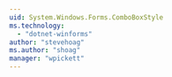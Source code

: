 ```yaml
---
uid: System.Windows.Forms.ComboBoxStyle
ms.technology: 
  - "dotnet-winforms"
author: "stevehoag"
ms.author: "shoag"
manager: "wpickett"
---
```

